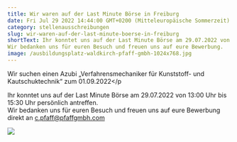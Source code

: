 ```yaml
---
title: Wir waren auf der Last Minute Börse in Freiburg
date: Fri Jul 29 2022 14:44:00 GMT+0200 (Mitteleuropäische Sommerzeit)
category: stellenausschreibungen
slug: wir-waren-auf-der-last-minute-boerse-in-freiburg
shortText: Ihr konntet uns auf der Last Minute Börse am 29.07.2022 von 13:00 Uhr bis 15:30 Uhr persönlich antreffen.
Wir bedanken uns für euren Besuch und freuen uns auf eure Bewerbung.
image: /ausbildungsplatz-waldkirch-pfaff-gmbh-1024x768.jpg
---
```


Wir suchen einen Azubi „Verfahrensmechaniker für Kunststoff- und Kautschuktechnik“ zum 01.09.2022</p

<!--more-->

<p>Ihr konntet uns auf der Last Minute Börse am 29.07.2022 von 13:00 Uhr bis 15:30 Uhr persönlich antreffen.<br>Wir bedanken uns für euren Besuch und freuen uns auf eure Bewerbung direkt an <a href="mailto:c.pfaff@pfaffgmbh.com">c.pfaff@pfaffgmbh.com</a></p>

![](/LMB_Flyer_web-720x1024.jpg)